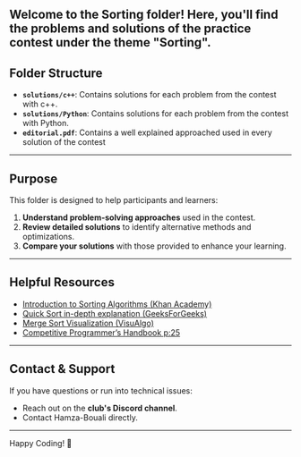 Welcome to the **Sorting** folder! Here, you'll find the problems and solutions of the practice contest under the theme "Sorting".
---

## Folder Structure

- **`solutions/c++`**: Contains solutions for each problem from the contest with c++.
- **`solutions/Python`**: Contains solutions for each problem from the contest with Python.
- **`editorial.pdf`**: Contains a well explained approached used in every solution of the contest
---

## Purpose

This folder is designed to help participants and learners:
1. **Understand problem-solving approaches** used in the contest.
2. **Review detailed solutions** to identify alternative methods and optimizations.
3. **Compare your solutions** with those provided to enhance your learning.


---

## Helpful Resources

- [Introduction to Sorting Algorithms (Khan Academy)](https://www.khanacademy.org/computing/computer-science/algorithms)
- [Quick Sort in-depth explanation (GeeksForGeeks)](https://www.geeksforgeeks.org/quick-sort/)
- [Merge Sort Visualization (VisuAlgo)](https://visualgo.net/en/sorting)
- [Competitive Programmer’s Handbook p:25](https://cses.fi/book/book.pdf)

---

## Contact & Support

If you have questions or run into technical issues:
- Reach out on the **club's Discord channel**.
- Contact Hamza-Bouali directly.

---

Happy Coding! 🚀
